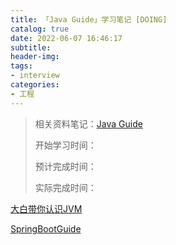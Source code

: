 ```yaml
---
title: 「Java Guide」学习笔记 [DOING]
catalog: true
date: 2022-06-07 16:46:17
subtitle:
header-img:
tags:
- interview
categories:
- 工程
---
```


> 相关资料笔记：[Java Guide](https://snailclimb.gitee.io/javaguide/#/)
> 
> 开始学习时间：
> 
> 预计完成时间：
> 
> 实际完成时间：

[大白带你认识JVM](https://snailclimb.gitee.io/javaguide/#/./docs/java/jvm/jvm-intro?id=%e5%a4%a7%e7%99%bd%e8%af%9d%e5%b8%a6%e4%bd%a0%e8%ae%a4%e8%af%86jvm)

[SpringBootGuide](https://snailclimb.gitee.io/springboot-guide/#/)